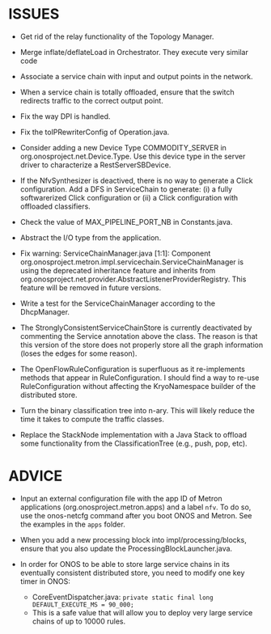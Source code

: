 ISSUES
=======

  * Get rid of the relay functionality of the Topology Manager.

  * Merge inflate/deflateLoad in Orchestrator. They execute very similar code

  * Associate a service chain with input and output points in the network.

  * When a service chain is totally offloaded, ensure that the switch redirects traffic to the correct output point.

  * Fix the way DPI is handled.

  * Fix the toIPRewriterConfig of Operation.java.

  * Consider adding a new Device Type COMMODITY_SERVER in org.onosproject.net.Device.Type.
  Use this device type in the server driver to characterize a RestServerSBDevice.

  * If the NfvSynthesizer is deactived, there is no way to generate a Click configuration.
    Add a DFS in ServiceChain to generate: (i) a fully softwarerized Click configuration or
    (ii) a Click configuration with offloaded classifiers.

  * Check the value of MAX_PIPELINE_PORT_NB in Constants.java.

  * Abstract the I/O type from the application.

  * Fix warning: ServiceChainManager.java [1:1]:  Component org.onosproject.metron.impl.servicechain.ServiceChainManager is using the
    deprecated inheritance feature and inherits from org.onosproject.net.provider.AbstractListenerProviderRegistry.
    This feature will be removed in future versions.

  * Write a test for the ServiceChainManager according to the DhcpManager.

  * The StronglyConsistentServiceChainStore is currently deactivated by commenting the Service annotation above the class.
    The reason is that this version of the store does not properly store all the graph information (loses the edges for some reason).

  * The OpenFlowRuleConfiguration is superfluous as it re-implements methods that appear in RuleConfiguration.
    I should find a way to re-use RuleConfiguration without affecting the KryoNamespace builder of the distributed store.

  * Turn the binary classification tree into n-ary. This will likely reduce the time it takes to compute the traffic classes.

  * Replace the StackNode implementation with a Java Stack to offload some functionality from the ClassificationTree (e.g., push, pop, etc).


ADVICE
=======

  * Input an external configuration file with the app ID of Metron applications (org.onosproject.metron.apps) and a label `nfv`.
    To do so, use the onos-netcfg command after you boot ONOS and Metron. See the examples in the `apps` folder.

  * When you add a new processing block into impl/processing/blocks, ensure that you also update the ProcessingBlockLauncher.java.

  * In order for ONOS to be able to store large service chains in its eventually consistent distributed store, you need to modify one key timer in ONOS:

      * CoreEventDispatcher.java: `private static final long DEFAULT_EXECUTE_MS = 90_000;`
      * This is a safe value that will allow you to deploy very large service chains of up to 10000 rules.
